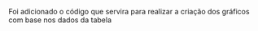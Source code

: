   Foi adicionado o código que servira para realizar a criação dos gráficos com base nos dados da tabela
